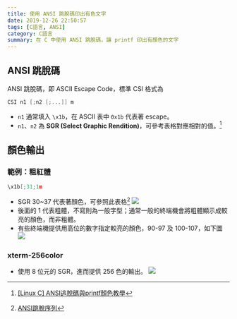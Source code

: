 ```yaml
---
title: 使用 ANSI 跳脫碼印出有色文字
date: 2019-12-26 22:50:57
tags: [C語言, ANSI]
category: C語言
summary: 在 C 中使用 ANSI 跳脫碼，讓 printf 印出有顏色的文字
---
```


## ANSI 跳脫碼
ANSI 跳脫碼，即 ASCII Escape Code，標準 CSI 格式為

```c
CSI n1 [;n2 [;...]] m
```

- `n1` 通常填入 `\x1b`，在 ASCII 表中 `0x1b` 代表著 escape。
- `n1`、`n2` 為 **SGR (Select Graphic Rendition)**，可參考表格對應相對的值。[^1]

[^1]:[[Linux C] ANSI逃脫碼與printf顏色教學](http://naeilproj.blogspot.com/2015/08/linux-c-c-printf.html)

## 顏色輸出
### 範例：粗紅體

```c
\x1b[;31;1m
```

- SGR 30~37 代表著顏色，可參照此表格[^2]
![](https://i.imgur.com/8HEFwxZ.png)
- 後面的 1 代表粗體，不寫則為一般字型；通常一般的終端機會將粗體顯示成較亮的顏色，而非粗體。
- 有些終端機提供用高位的數字指定較亮的顏色，90-97 及 100-107，如下圖
![](https://i.imgur.com/mEP8AjU.png)

### xterm-256color
- 使用 8 位元的 SGR，進而提供 256 色的輸出。
![](https://i.imgur.com/hjjHfve.png)

[^2]:[ANSI跳脫序列](https://zh.wikipedia.org/wiki/ANSI%E8%BD%AC%E4%B9%89%E5%BA%8F%E5%88%97)